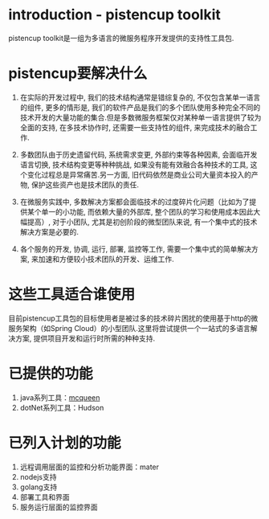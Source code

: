 # introduction - pistencup toolkit
pistencup toolkit是一组为多语言的微服务程序开发提供的支持性工具包.

# pistencup要解决什么
1. 在实际的开发过程中, 我们的技术结构通常是错综复杂的, 不仅包含某单一语言的组件, 更多的情形是, 我们的软件产品是我们的多个团队使用多种完全不同的技术开发的大量功能的集合.但是多数微服务框架仅对某种单一语言提供了较为全面的支持, 在多技术协作时, 还需要一些支持性的组件, 来完成技术的融合工作.

2. 多数团队由于历史遗留代码, 系统需求变更, 外部约束等各种因素, 会面临开发语言切换, 技术结构变更等种种挑战, 如果没有能有效融合各种技术的工具, 这个变化过程总是异常痛苦.另一方面, 旧代码依然是商业公司大量资本投入的产物, 保护这些资产也是技术团队的责任.

3. 在微服务实践中, 多数解决方案都会面临技术的过度碎片化问题（比如为了提供某个单一的小功能, 而依赖大量的外部库, 整个团队的学习和使用成本因此大幅提高）, 对于小团队, 尤其是初创阶段的微型团队来说, 有一个集中式的技术解决方案是必要的.

4. 各个服务的开发, 协调, 运行, 部署, 监控等工作, 需要一个集中式的简单解决方案, 来加速和方便较小技术团队的开发、运维工作.

# 这些工具适合谁使用
目前pistencup工具包的目标使用者是被过多的技术碎片困扰的使用基于http的微服务架构（如Spring Cloud）的小型团队.这里将尝试提供一个一站式的多语言解决方案, 提供项目开发和运行时所需的种种支持.

# 已提供的功能
1. java系列工具：[mcqueen](https://github.com/pistencup/mcqueen)
2. dotNet系列工具：Hudson

# 已列入计划的功能
1. 远程调用层面的监控和分析功能界面：mater
2. nodejs支持
4. golang支持
5. 部署工具和界面
6. 服务运行层面的监控界面
